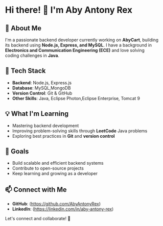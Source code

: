 # Hi there! 👋 I'm Aby Antony Rex

## 🚀 About Me
I'm a passionate backend developer currently working on **AbyCart**, building its backend using **Node.js, Express, and MySQL**. I have a background in **Electronics and Communication Engineering (ECE)** and love solving coding challenges in **Java**.

## 🔧 Tech Stack
- **Backend**: Node.js, Express.js
- **Database**: MySQL,MongoDB
- **Version Control**: Git & GitHub
- **Other Skills**: Java, Eclipse Photon,Eclipse Enterprise, Tomcat 9

## 💡 What I'm Learning
- Mastering backend development
- Improving problem-solving skills through **LeetCode** Java problems
- Exploring best practices in **Git** and **version control**

## 🎯 Goals
- Build scalable and efficient backend systems
- Contribute to open-source projects
- Keep learning and growing as a developer

## 📫 Connect with Me
- **GitHub**: (https://github.com/AbyAntonyRex)
- **LinkedIn**: (https://linkedin.com/in/aby-antony-rex)

Let's connect and collaborate! 🚀
